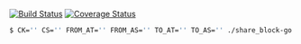 [![Build Status](https://travis-ci.org/pocke/share_block-go.svg?branch=master)](https://travis-ci.org/pocke/share_block-go)
[![Coverage Status](https://coveralls.io/repos/pocke/share_block-go/badge.svg?branch=master)](https://coveralls.io/r/pocke/share_block-go?branch=master)

```sh
$ CK='' CS='' FROM_AT='' FROM_AS='' TO_AT='' TO_AS='' ./share_block-go
```
